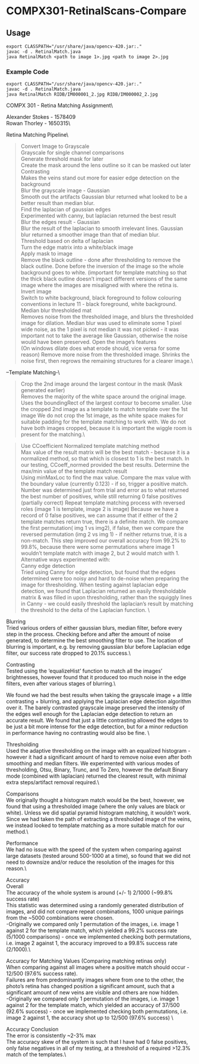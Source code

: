 



# COMPX301-RetinalScans-Compare
## Usage
```
export CLASSPATH="/usr/share/java/opencv-420.jar:."
javac -d . RetinalMatch.java
java RetinalMatch <path to image 1>.jpg <path to image 2>.jpg
```
### Example Code
```
export CLASSPATH="/usr/share/java/opencv-420.jar:."
javac -d . RetinalMatch.java
java RetinalMatch RIDB/IM000001_2.jpg RIDB/IM000002_2.jpg
```


COMPX 301 - Retina Matching Assignment\

Alexander Stokes - 1578409\
Rowan Thorley - 1650315\

Retina Matching Pipeline\
>Convert Image to Grayscale\
Grayscale for single channel comparisons\
>Generate threshold mask for later\
Create the mask around the lens outline so it can be masked out later\
>Contrasting\
Makes the veins stand out more for easier edge detection on the background\
>Blur the grayscale image - Gaussian\
Smooth out the artifacts
Gaussian blur returned what looked to be a better result than median blur. \
>Find the laplacian of gaussian edges\
Experimented with canny, but laplacian returned the best result\
>Blur the edges result - Gaussian\
Blur the result of the laplacian to smooth irrelevant lines.
Gaussian blur returned a smoother image than that of median blur.\
>Threshold based on delta of laplacian\
Turn the edge matrix into a white/black image\
>Apply mask to image\
Remove the black outline - done after thresholding to remove the black outline.
Done before the inversion of the image so the whole background goes to white. (important for template matching so that the thick black outline doesn’t impact different versions of the same image where the images are misaligned with where the retina is.\
>Invert image\
Switch to white background, black foreground to follow colouring conventions in lecture 11 - black foreground, white background.\
>Median blur thresholded mat\
Removes noise from the thresholded image, and blurs the thresholded image for dilation.
Median blur was used to eliminate some 1 pixel wide noise, as the 1 pixel is not median it was not picked - it was important not to take the average like Gaussian, otherwise the noise would have been preserved.
>Open the image’s features\
(On windows dilate does what erode should, vice versa for some reason)
Remove more noise from the thresholded image.
Shrinks the noise first, then regrows the remaining structures for a clearer image.\

–Template Matching-\

>Crop the 2nd image around the largest contour in the mask (Mask generated earlier)\
Removes the majority of the white space around the original image. 
Uses the boundingRect of the largest contour to become smaller.
>Use the cropped 2nd image as a template to match template over the 1st image
We do not crop the 1st image, as the white space makes for suitable padding for the template matching to work with. 
We do not have both images cropped, because it is important the wiggle room is present for the matching.\

> Use CCoefficient Normalized template matching method\
Max value of the result matrix will be the best match - because it is a normalized method, so that which is closest to 1 is the best match. 
In our testing, CCoeff_normed provided the best results.
> Determine the max/min value of the template match result\
Using minMaxLoc to find the max value. 
Compare the max value with the boundary value (currently 0.123) - if so, trigger a positive match.
Number was determined just from trial and error as to what returned the best number of positives, while still returning 0 false positives (partially correct)
>Repeat template matching process with reversed roles (image 1 is template, image 2 is image)
Because we have a record of 0 false positives, we can assume that if either of the 2 template matches return true, there is a definite match. 
We compare the first permutation( img 1 vs img2), if false, then we compare the reversed permutation (img 2 vs img 1) - if neither returns true, it is a non-match. 
This step improved our overall accuracy from 99.2% to 99.8%, because there were some permutations where image 1 wouldn’t template match with image 2, but 2 would match with 1.\
Alternative ways experimented with:\
Canny edge detection\
Tried using Canny for edge detection, but found that the edges determined were too noisy and hard to de-noise when preparing the image for thresholding. When testing against laplacian edge detection, we found that Laplacian returned an easily thresholdable matrix & was filled in upon thresholding, rather than the squiggly lines in Canny - we could easily threshold the laplacian’s result by matching the threshold to the delta of the Laplacian function. \

Blurring\
Tried various orders of either gaussian blurs, median filter, before every step in the process. Checking before and after the amount of noise generated, to determine the best smoothing filter to use. 
The location of blurring is important, e.g. by removing gaussian blur before Laplacian edge filter, our success rate dropped to 20.1% success.\

Contrasting\
Tested using the ‘equalizeHist’ function to match all the images’ brightnesses, however found that it produced too much noise in the edge filters, even after various stages of blurring.\

We found we had the best results when taking the grayscale image + a little contrasting + blurring, and applying the Laplacian edge detection algorithm over it. 
The barely contrasted grayscale image preserved the intensity of the edges well enough for the Laplacian edge detection to return an accurate result.
We found that just a little contrasting allowed the edges to be just a bit more intense for the edge detection, but for a minor reduction in performance having no contrasting would also be fine. \ 

Thresholding\
Used the adaptive thresholding on the image with an equalized histogram - however it had a significant amount of hard to remove noise even after both smoothing and median filters. 
We experimented with various modes of thresholding, Otsu, Binary, Trunc, and To Zero, however the default Binary mode (combined with laplacian) returned the clearest result, with minimal extra steps/artifact removal required.\



Comparisons\
We originally thought a histogram match would be the best, however, we found that using a thresholded image (where the only values are black or white). Unless we did spatial pyramid histogram matching, it wouldn’t work. Since we had taken the path of extracting a thresholded image of the veins, we instead looked to template matching as a more suitable match for our method.\
 
Performance\
We had no issue with the speed of the system when comparing against large datasets (tested around 500-1000 at a time), so found that we did not need to downsize and/or reduce the resolution of the images for this reason.\

Accuracy\
Overall\
The accuracy of the whole system  is around (+/- 1)  2/1000
(~99.8% success rate)\
This statistic was determined using a randomly generated distribution of images, and did not compare repeat combinations, 1000 unique pairings from the ~5000 combinations were chosen.\
-Originally we compared only 1 permutation of the images, i.e. image 1 against 2 for the template match, which yielded a 99.2% success rate (5/1000 comparisons) - once we implemented checking both permutations, i.e. image 2 against 1, the accuracy improved to a  99.8% success rate (2/1000).\

Accuracy for Matching Values (Comparing matching retinas only)\
When comparing against all images where a positive match should occur - 12/500 (97.6% success rate).\
Failures are from predominantly images where from one to the other, the photo’s retina has changed position a significant amount, such that a significant amount of new veins are visible and others are now hidden.\
-Originally we compared only 1 permutation of the images, i.e. image 1 against 2 for the template match, which yielded an accuracy of 37/500 (92.6% success) - once we implemented checking both permutations, i.e. image 2 against 1, the accuracy shot up to 12/500 (97.6% success) \

Accuracy Conclusion\
The error is consistently ~2-3% max\
The accuracy skew of the system is such that I have had 0 false positives, only false negatives in all of my testing, at a threshold of a required >12.3% match of the templates.\




